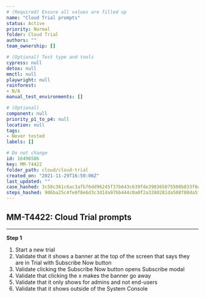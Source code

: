 ```yaml
---
# (Required) Ensure all values are filled up
name: "Cloud Trial prompts"
status: Active
priority: Normal
folder: Cloud Trial
authors: ""
team_ownership: []

# (Optional) Test type and tools
cypress: null
detox: null
mmctl: null
playwright: null
rainforest: 
- N/A
manual_test_environments: []

# (Optional)
component: null
priority_p1_to_p4: null
location: null
tags: 
- Never tested
labels: []

# Do not change
id: 16496506
key: MM-T4422
folder_path: cloud/cloud-trial
created_on: "2021-11-29T16:50:06Z"
last_updated: ""
case_hashed: 3c58c361c6ac3afb76dd96245f37b643c639fde390365075500b833f6d9b0db5c39ac3284e59eb116ea25c3a6ce11002
steps_hashed: 906ba25c4fe0f8e6d3c3d1da97bb444c0a0f2a3280281da508f80da5f04ee96f198457f0c3dfecdd7d8762cfcda29d5f
---
```


## MM-T4422: Cloud Trial prompts

---

**Step 1**

1. Start a new trial
2. Validate that it shows a banner at the top of the screen that says they are in Trial with Subscribe Now button
3. Validate clicking the Subscribe Now button opens Subscribe modal
4. Validate that clicking the x makes the banner go away
5. Validate that it only shows for admins and not end-users
6. Validate that it shows outside of the System Console
